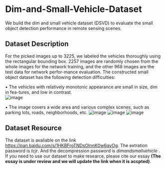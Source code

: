 # Dim-and-Small-Vehicle-Dataset
We build the dim and small vehicle dataset (DSVD) to evaluate the small object detection performance in remote sensing scenes. 

## Dataset Description
For the picked images up to 3225, we labeled the vehicles thoroughly using the rectangular bounding box. 2257 images are randomly chosen from the whole images for the network training, and the other 968 images are the test data for network perfor-mance evaluation. The constructed small object dataset has the following detection difficulties:

•	The vehicles with relatively monotonic appearance are small in size, dim in fea-tures, and low in contrast.  
![image](https://user-images.githubusercontent.com/61158621/193981141-1624a1c3-1b64-4687-94fe-4bbc742ec7cf.png)

•	The image covers a wide area and various complex scenes, such as parking lots, roads, neighborhoods, etc.
![image](https://user-images.githubusercontent.com/61158621/193981267-fd2d28c3-d868-4a00-82ce-ed19958b16a3.png)
![image](https://user-images.githubusercontent.com/61158621/193981255-13033d16-e2d3-455e-a7f8-2a0e02e3a3b2.png)
![image](https://user-images.githubusercontent.com/61158621/193981272-4442b11e-f7d3-469c-82c6-1bf01211b92c.png)

## Dataset Resource
The dataset is avaliable on the link  https://pan.baidu.com/s/1HKBFrgTNDsOInnK0w6qyOg. The extration password is _tcjr_. And the decompression password is _dimandsmallvehicle_ . If you need to use our dataset to make researce, please cite our essay **(The essay is under review and we will update the link when it is accpted)**.

